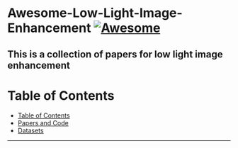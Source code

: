 # Awesome-Low-Light-Image-Enhancement [![Awesome](https://cdn.rawgit.com/sindresorhus/awesome/d7305f38d29fed78fa85652e3a63e154dd8e8829/media/badge.svg)](https://github.com/asdf2kr/Awesome-Low-Light-Image-Enhancement)
This is a collection of papers for low light image enhancement
<br>
---
# Table of Contents
- [Table of Contents](#Table-of-Contents)
- [Papers and Code](#Papers-and-Code)
- [Datasets](#Datasets)
---
